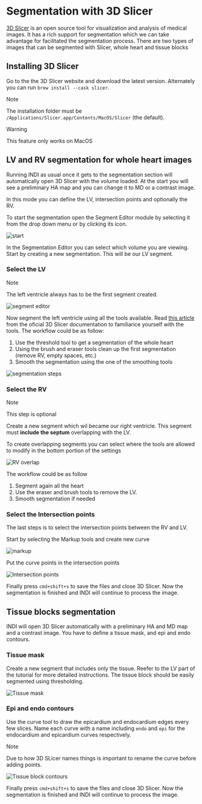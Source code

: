# Segmentation with 3D Slicer

[3D Slicer](https://www.slicer.org/) is an open source tool for visualization and analysis of medical images. It has a
rich support for segmentation which we can take advantage for facilitated the segmentation process. There are two types
of images that can be segmented with Slicer, whole heart and tissue blocks

## Installing 3D Slicer

Go to the the 3D Slicer website and download the latest version. Alternately you can run `brew install --cask slicer`.

>[!NOTE]
>The installation folder must be `/Applications/Slicer.app/Contents/MacOS/Slicer` (the default).

>[!WARNING]
>This feature only works on MacOS

## LV and RV segmentation for whole heart images

Running INDI as usual once it gets to the segmentation section will automatically open 3D Slicer with the volume loaded.
At the start you will see a preliminary HA map and you can change it to MD or a contrast image.

In this mode you can define the LV, intersection points and optionally the RV.

To start the segmentation open the Segment Editor module by selecting it from the drop down menu or by clicking its
icon.

![start](assets/segmentation/start.png)

In the Segmentation Editor you can select which volume you are viewing. Start by creating a new segmentation. This will
be our LV segment.

### Select the LV

>[!NOTE]
>The left ventricle always has to be the first segment created.

![segment editor](assets/segmentation/segement_editor.png)

Now segment the left ventricle using all the tools available. Read [this article](https://slicer.readthedocs.io/en/latest/user_guide/modules/segmenteditor.html)
from the oficial 3D Slicer documentation to familiarice yourself with the tools. The workflow could be as follow:

  1. Use the threshold tool to get a segmentation of the whole heart
  2. Using the brush and eraser tools clean up the first segmentation (remove RV, empty spaces, etc.)
  3. Smooth the segmentation using the one of the smoothing tools

![segmentation steps](assets/segmentation/steps.png)

### Select the RV

>[!NOTE]
>This step is optional

Create a new segment which wil became our right ventricle. This segment must **include the septum** overlapping with the
LV.

To create overlapping segments you can select where the tools are allowed to modify in the bottom portion of the
settings

![RV overlap](assets/segmentation/RV_overlap.png)

The workflow could be as follow

  1. Segment again all the heart
  2. Use the eraser and brush tools to remove the LV.
  3. Smooth segmentation if needed

### Select the Intersection points

The last steps is to select the intersection points between the RV and LV.

Start by selecting the Markup tools and create new curve

![markup](assets/segmentation/markup.png)

Put the curve points in the intersection points

![Intersection points](assets/segmentation/IP.png)

Finally press `cmd+shift+s` to save the files and close 3D Slicer. Now the segmentation is finished and INDI will
continue to process the image.

## Tissue blocks segmentation

INDI will open 3D Slicer automatically with a preliminary HA and MD map and a contrast image. You have to define a
tissue mask, and epi and endo contours.

### Tissue mask

Create a new segment that includes only the tissue. Reefer to the LV part of the tutorial for more detailed
instructions. The tissue block should be easily segmented using thresholding.

![Tissue mask](assets/segmentation/tissue_block.png)

### Epi and endo contours

Use the curve tool to draw the epicardium and endocardium edges every few slices. Name each curve with a name including
`endo` and `epi` for the endocardium and epicardium curves respectively.

>[!NOTE]
>Due to how 3D SLicer names things is important to rename the curve before adding points.

![Tissue block contours](assets/segmentation/tissue_blocks_cont.png)

Finally press `cmd+shift+s` to save the files and close 3D Slicer. Now the segmentation is finished and INDI will
continue to process the image.